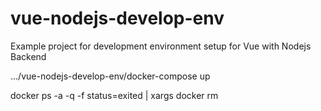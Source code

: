 # vue-nodejs-develop-env
Example project for development environment setup for Vue with Nodejs Backend

.../vue-nodejs-develop-env/docker-compose up

docker ps -a -q -f status=exited | xargs docker rm
